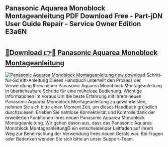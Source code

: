 ## Panasonic Aquarea Monoblock Montageanleitung PDF Download Free - Part-jDN User Guide Repair - Service Owner Edition E3a6N

# <h2><a href="http://df88v8z.blite.top/?on=Panasonic+Aquarea+Monoblock+Montageanleitung">🔗Download 👉🔴 Panasonic Aquarea Monoblock Montageanleitung</a></h2>

[![Panasonic Aquarea Monoblock Montageanleitung new download](https://i.imgur.com/lujVjoI.png)](http://df88v8z.blite.top/?on=Panasonic+Aquarea+Monoblock+Montageanleitung)
Schritt-für-Schritt-Anleitung Dieses Handbuch unterteilt den Prozess der Verwendung Ihres neuen Panasonic Aquarea Monoblock Montageanleitung in überschaubare Schritte für eine mühelose Bedienung. Wichtige Informationen im Voraus Um die beste Erfahrung mit Ihrem neuen Panasonic Aquarea Monoblock Montageanleitung zu gewährleisten, nehmen Sie sich bitte einen Moment Zeit, um dieses Handbuch gründlich durchzulesen. Erleben Sie nahtlose Konnektivität und Kontrolle dank der erweiterten Funktionen Ihres neuen Panasonic Aquarea Monoblock Montageanleitung. Wir gehen davon aus, dass das Panasonic Aquarea Monoblock MontageanleitungD ein entscheidender Leitfaden auf Ihrem Weg zur Beherrschung der Verwendung Ihres neuen Geräts war. Bei Fragen oder Bedenken wenden Sie sich bitte an unser Support-Team.
